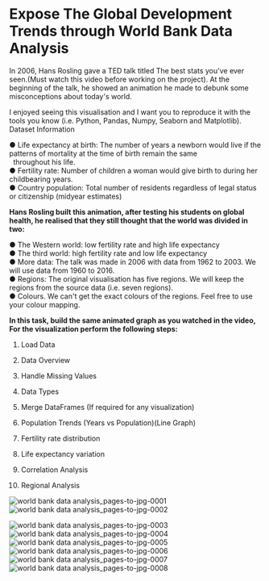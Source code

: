 # Expose The Global Development Trends through World Bank Data Analysis
In 2006, Hans Rosling gave a TED talk titled The best stats you've ever seen.(Must watch this video before working on the project). At the beginning of the talk, he showed an animation he made to debunk some misconceptions about today's world.

I enjoyed seeing this visualisation and I want you to reproduce it with the tools you know (i.e. Python, Pandas, Numpy, Seaborn and Matplotlib). 
Dataset Information<br>

●	Life expectancy at birth: The number of years a newborn would live if the patterns of mortality at the time of birth remain the same<br> &nbsp;  throughout his life.<br>
●	Fertility rate: Number of children a woman would give birth to during her childbearing years. <br>
●	Country population: Total number of residents regardless of legal status or citizenship (midyear estimates)<br>

**Hans Rosling built this animation, after testing his students on global health, he realised that they still thought that the world was divided in two:**<br>

●	The Western world: low fertility rate and high life expectancy<br>
●	The third world: high fertility rate and low life expectancy<br>
●	More data:  The talk was made in 2006 with data from 1962 to 2003. We will use data from 1960 to 2016.<br>
●	Regions: The original visualisation has five regions. We will keep the regions from the source data (i.e. seven regions).<br>
●	Colours. We can't get the exact colours of the regions. Feel free to use your colour mapping.<br>

**In this task, build the same animated graph as you watched in the video, For the visualization perform the following steps:**

1.	Load Data
2.	Data Overview
3.	Handle Missing Values
4.	Data Types
5.	Merge DataFrames (If required for any visualization)

1.	Population Trends (Years vs Population)(Line Graph)
2.	Fertility rate distribution 
3.	Life expectancy variation
4.	Correlation Analysis
5.	Regional Analysis


![world bank data analysis_pages-to-jpg-0001](https://github.com/rajesh9943/World_Bank_Data_Analysis/assets/98160008/a0fd7967-1c19-47d2-926c-81b8089870a7)
![world bank data analysis_pages-to-jpg-0002](https://github.com/rajesh9943/World_Bank_Data_Analysis/assets/98160008/2c461c5e-88cf-4f6c-b0e1-93b5b18fe16c)

![world bank data analysis_pages-to-jpg-0003](https://github.com/rajesh9943/World_Bank_Data_Analysis/assets/98160008/0d7e8e72-f874-4607-a137-c17b0460e493)
![world bank data analysis_pages-to-jpg-0004](https://github.com/rajesh9943/World_Bank_Data_Analysis/assets/98160008/85abf390-cc98-4877-a16b-e1a9ad1b8de7)
![world bank data analysis_pages-to-jpg-0005](https://github.com/rajesh9943/World_Bank_Data_Analysis/assets/98160008/982279d1-0d0b-4e31-bdb3-b0473097291f)
![world bank data analysis_pages-to-jpg-0006](https://github.com/rajesh9943/World_Bank_Data_Analysis/assets/98160008/ab4095a3-4fb9-4f78-81e3-6f2eeb6a117d)
![world bank data analysis_pages-to-jpg-0007](https://github.com/rajesh9943/World_Bank_Data_Analysis/assets/98160008/ab42023d-62b8-4247-9c67-ed0eb0cdf1e3)
![world bank data analysis_pages-to-jpg-0008](https://github.com/rajesh9943/World_Bank_Data_Analysis/assets/98160008/5a9a32cf-fefb-4026-a9a5-41c4b3ea34c1)
